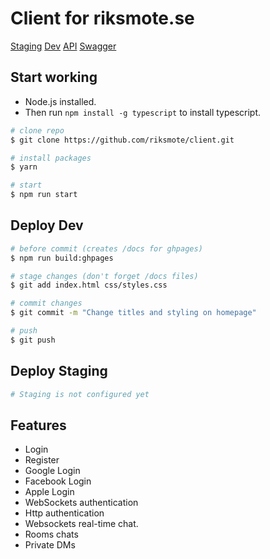 # Client for riksmote.se
[Staging](https://staging.riksmote.se)
[Dev](https://riksmote.github.io/client)
[API](https://riksmote.herokuapp.com)
[Swagger](https://riksmote.herokuapp.com/swagger)
## Start working
- Node.js installed.
- Then run `npm install -g typescript` to install typescript.
```bash
# clone repo
$ git clone https://github.com/riksmote/client.git

# install packages
$ yarn

# start
$ npm run start
```
## Deploy Dev
```bash
# before commit (creates /docs for ghpages)
$ npm run build:ghpages

# stage changes (don't forget /docs files)
$ git add index.html css/styles.css

# commit changes
$ git commit -m "Change titles and styling on homepage" 

# push
$ git push
```
## Deploy Staging
```bash
# Staging is not configured yet
```
## Features
- Login
- Register
- Google Login
- Facebook Login
- Apple Login
- WebSockets authentication
- Http authentication
- Websockets real-time chat.
- Rooms chats
- Private DMs
